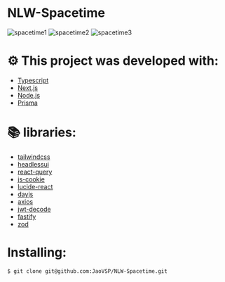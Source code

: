 # NLW-Spacetime

![spacetime1](https://github.com/Jao420/NLW-Spacetime/assets/102697831/1bf4a2cd-ffbb-4871-806a-b1678945711c)
![spacetime2](https://github.com/Jao420/NLW-Spacetime/assets/102697831/25aeb4f7-7a75-45eb-98e5-b797646da0f1)
![spacetime3](https://github.com/Jao420/NLW-Spacetime/assets/102697831/3d0cafa9-38a7-44d9-81bc-7ab793a7ac8c)


# ⚙️ This project was developed with:

- [Typescript](https://www.typescriptlang.org/)
- [Next.js](https://nextjs.org/docs)
- [Node.js](https://nodejs.org/en/)
- [Prisma](https://www.prisma.io/)

# 📚 libraries:

- [tailwindcss](https://tailwindcss.com/docs/responsive-design)
- [headlessui](https://headlessui.com/)
- [react-query](https://tanstack.com/)
- [js-cookie](https://github.com/js-cookie/js-cookie)
- [lucide-react](https://lucide.dev/)
- [dayjs](https://day.js.org/)
- [axios](https://axios-http.com/docs/intro)
- [jwt-decode](https://jwt.io/)
- [fastify](https://fastify.dev/)
- [zod](https://zod.dev/)

# Installing:

```bash
$ git clone git@github.com:JaoVSP/NLW-Spacetime.git
```
